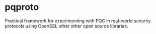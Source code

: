 # pqproto
Practical framework for experimenting with PQC in real-world security protocols using OpenSSL other other open source libraries.

